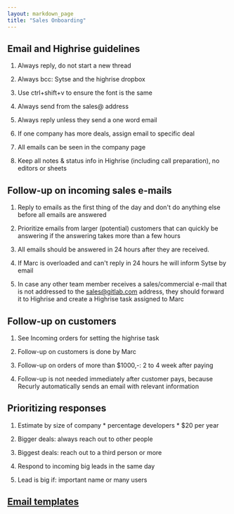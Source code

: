 ```yaml
---
layout: markdown_page
title: "Sales Onboarding"
---
```


## Email and Highrise guidelines

1. Always reply, do not start a new thread

1. Always bcc: Sytse and the highrise dropbox

1. Use ctrl+shift+v to ensure the font is the same

1. Always send from the sales@ address

1. Always reply unless they send a one word email

1. If one company has more deals, assign email to specific deal

1. All emails can be seen in the company page

1. Keep all notes & status info in Highrise (including call preparation), no editors or sheets

## Follow-up on incoming sales e-mails

1. Reply to emails as the first thing of the day and don't do anything else before all emails are answered

1. Prioritize emails from larger (potential) customers that can quickly be answering if the answering  takes more than a few hours

1. All emails should be answered in 24 hours after they are received.

1. If Marc is overloaded and can't reply in 24 hours he will inform Sytse by email

1. In case any other team member receives a sales/commercial e-mail that is not addressed to the sales@gitlab.com address, they should forward it to Highrise and create a Highrise task assigned to Marc

## Follow-up on customers

1. See Incoming orders for setting the highrise task

1. Follow-up on customers is done by Marc

1. Follow-up on orders of more than $1000,-: 2 to 4 week after paying

1. Follow-up is not needed immediately after customer pays, because Recurly automatically sends an email with relevant information

## Prioritizing responses

1. Estimate by size of company * percentage developers * $20 per year

1. Bigger deals: always reach out to other people

1. Biggest deals: reach out to a third person or more

1. Respond to incoming big leads in the same day

1. Lead is big if: important name or many users

## [Email templates](https://docs.google.com/document/d/1xholewfn3PrzdRIFrxCE-0hQdQdryXuBnlUYGmm76iA/edit)